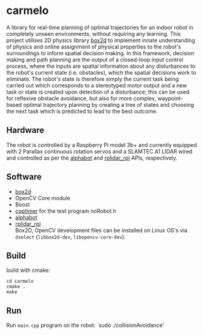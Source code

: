 # carmelo
 A library for real-time planning of optimal trajectories for an indoor robot in completely unseen environments, without requiring any learning. This project utilises 2D physics library [box2d](https://github.com/erincatto/box2d) to implement innate understanding of physics and online assignment of physical properties to the robot's surroundings to inform spatial decision making. In this framework, decision making and path planning are the output of a closed-loop input control process, where the inputs are spatial information about any disturbances to the robot's current state (i.e. obstacles), which the spatial decisions work to eliminate. The robot's state is therefore simply the current task being carried out which corresponds to a stereotyped motor output and a new task or state is created upon detection of a disturbance; this can be used for reflexive obstacle avoidance, but also for more complex, waypoint-based optimal trajectory planning by creating a tree of states and choosing the next task which is predicted to lead to the best outcome.
 
## Hardware
The robot is controlled by a Raspberry Pi model 3b+ and currently equipped with 2 Parallax continuous rotation servos and a SLAMTEC A1 LIDAR wired and controlled as per the [alphabot](https://github.com/berndporr/alphabot) and [rplidar_rpi](https://github.com/berndporr/rplidar_rpi) APIs, respectively.
 
## Software 
- [box2d](https://github.com/erincatto/box2d)
- OpenCV Core module
- Boost
- [cpptimer](https://github.com/berndporr/cppTimer) for the test program noRobot.h
- [alphabot](https://github.com/berndporr/alphabot)
- [rplidar_rpi](https://github.com/berndporr/rplidar_rpi)  
Box2D, OpenCV development files can be installed on Linux OS's via `dselect` (`libbox2d-dev`, `libopencv-core-dev`).

## Build
build with cmake:
```
cd carmelo
cmake .
make
```
## Run 
Run `main.cpp` program on the robot: `sudo ./collisionAvoidance'
